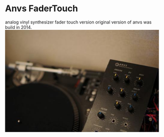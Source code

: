 # Anvs FaderTouch
analog vinyl synthesizer fader touch version
original version of anvs was build in 2014.
![anvs2010](https://github.com/yamadanalog/anvs_fadertouch/blob/image/anvs_2010.jpg "サンプル")
